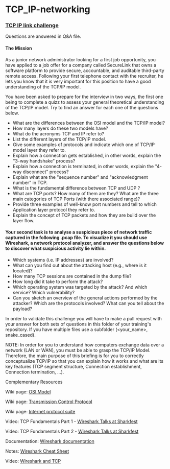 # TCP_IP-networking

### [TCP IP link challenge](https://github.com/becodeorg/DevSecOps-Training/tree/master/content/website/field/TCP_IP)

Questions are answered in Q&A file. 

#### The Mission
As a junior network administrator looking for a first job opportunity, you have applied to a job offer for a company called SecureLink that owns a software platform to provide secure, accountable, and auditable third-party remote access. Following your first telephone contact with the recruiter, he lets you know that it is very important for this position to have a good understanding of the TCP/IP model.

You have been asked to prepare for the interview in two ways, the first one being to complete a quizz to assess your general theoretical understanding of the TCP/IP model. Try to find an answer for each one of the questions below.

- What are the differences between the OSI model and the TCP/IP model?
- How many layers do these two models have?
- What do the acronyms TCP and IP refer to?
- List the different layers of the TCP/IP model.
- Give some examples of protocols and indicate which one of TCP/IP model layer they refer to.
- Explain how a connection gets established, in other words, explain the "3-way handshake" process?
- Explain how a connection is terminated, in other words, explain the "4-way disconnect" process?
- Explain what are the "sequence number" and "acknowledgment number" in TCP.
- What is the fundamental difference between TCP and UDP ?
- What are TCP ports? How many of them are they? What are the three main categories of TCP Ports (with there associated range)?
- Provide three examples of well-know port numbers and tell to which Application layer protocol they refer to.
- Explain the concept of TCP packets and how they are build over the layer flow.

#### Your second task is to analyse a suspicious piece of network traffic captured in the following .pcap file. To visualize it you should use Wireshark, a network protocol analyzer, and answer the questions below to discover what suspicious activity lie within.

- Which systems (i.e. IP addresses) are involved?
- What can you find out about the attacking host (e.g., where is it located)?
- How many TCP sessions are contained in the dump file?
- How long did it take to perform the attack?
- Which operating system was targeted by the attack? And which service? Which vulnerability?
- Can you sketch an overview of the general actions performed by the attacker? Which are the protocols involved? What can you tell about the payload?

In order to validate this challenge you will have to make a pull request with your answer for both sets of questions in this folder of your training's repository. If you have multiple files use a subfolder (<your_name>, snake_cased).

NOTE: In order for you to understand how computers exchange data over a network (LAN or WAN), you must be able to grasp the TCP/IP Model. Therefore, the main purpose of this briefing is for you to correctly conceptualize TCP/IP so that you can explain how it works and what are its key features (TCP segment structure, Connection establishment, Connection termination, ...).

Complementary Resources

Wiki page: [OSI Model](https://en.wikipedia.org/wiki/OSI_model)

Wiki page: [Transmission Control Protocol](https://en.wikipedia.org/wiki/Transmission_Control_Protocol)

Wiki page: [Internet protocol suite](https://en.wikipedia.org/wiki/Internet_protocol_suite)

Video: TCP Fundamentals Part 1 - [Wireshark Talks at Sharkfest](https://www.youtube.com/watch?v=xdQ9sgpkrX8)

Video: TCP Fundamentals Part 2 - [Wireshark Talks at Sharkfest](https://www.youtube.com/watch?v=NdvWI6RH1eo)

Documentation: [Wireshark documentation](https://www.wireshark.org/docs/)

Notes: [Wireshark Cheat Sheet](https://cdn.comparitech.com/wp-content/uploads/2019/06/Wireshark-Cheat-Sheet-1.jpg)

Video: [Wireshark and TCP](https://www.youtube.com/watch?v=HCHFX5O1IaQ&list=PLMLm7-g0V0keOCLWqodqXn56UfcdA0D_Q) 
